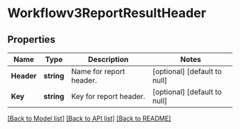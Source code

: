# Workflowv3ReportResultHeader

## Properties
Name | Type | Description | Notes
------------ | ------------- | ------------- | -------------
**Header** | **string** | Name for report header. | [optional] [default to null]
**Key** | **string** | Key for report header. | [optional] [default to null]

[[Back to Model list]](../README.md#documentation-for-models) [[Back to API list]](../README.md#documentation-for-api-endpoints) [[Back to README]](../README.md)

